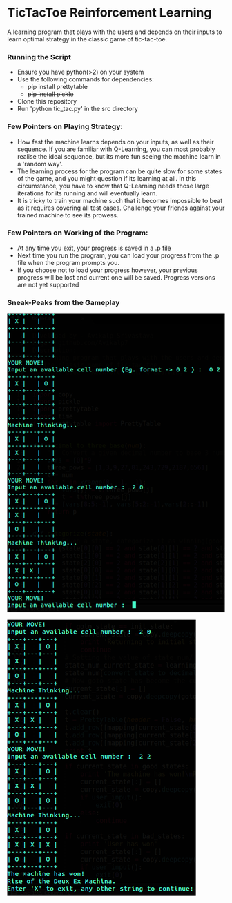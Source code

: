 # TicTacToe Reinforcement Learning
A learning program that plays with the users and depends on their inputs to learn optimal strategy
in the classic game of tic-tac-toe.

### Running the Script
- Ensure you have python(>2) on your system
- Use the following commands for dependencies:
  - pip install prettytable
  - ~~pip install pickle~~
- Clone this repository
- Run 'python tic_tac.py' in the src directory

### Few Pointers on Playing Strategy:
- How fast the machine learns depends on your inputs, as well as their sequence. If you are familiar with Q-Learning, you can most probably realise the ideal sequence, but its more fun seeing the machine learn in a 'random way'.
- The learning process for the program can be quite slow for some states of the game, and you might question if its learning at all. In this circumstance, you have to know that Q-Learning needs those large iterations for its running and will eventually learn.
- It is tricky to train your machine such that it becomes impossible to beat as it requires covering all test cases. Challenge your friends against your trained machine to see its prowess.

### Few Pointers on Working of the Program:
- At any time you exit, your progress is saved in a .p file
- Next time you run the program, you can load your progress from the .p file when the program prompts you.
- If you choose not to load your progress however, your previous progress will be lost and current one will be saved. Progress versions are not yet supported

### Sneak-Peaks from the Gameplay
![ScreenShot](screenshots/sc1.png)

![ScreenShot](screenshots/sc2.png)

